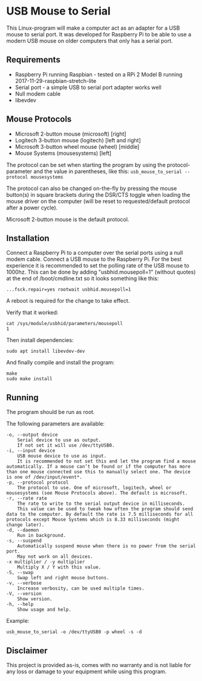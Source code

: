 USB Mouse to Serial
======
This Linux-program will make a computer act as an adapter for a USB mouse to serial port. It was developed for Raspberry Pi to be able to use a modern USB mouse on older computers that only has a serial port.

Requirements
------
* Raspberry Pi running Raspbian - tested on a RPi 2 Model B running 2017-11-29-raspbian-stretch-lite
* Serial port - a simple USB to serial port adapter works well
* Null modem cable
* libevdev

Mouse Protocols
------
* Microsoft 2-button mouse (microsoft) [right]
* Logitech 3-button mouse (logitech) [left and right]
* Microsoft 3-button wheel mouse (wheel) [middle]
* Mouse Systems (mousesystems) [left]

The protocol can be set when starting the program by using the protocol-parameter and the value in parentheses, like this: `usb_mouse_to_serial --protocol mousesystems`

The protocol can also be changed on-the-fly by pressing the mouse button(s) in square brackets during the DSR/CTS toggle when loading the mouse driver on the computer (will be reset to requested/default protocol after a power cycle).

Microsoft 2-button mouse is the default protocol.

Installation
------
Connect a Raspberry Pi to a computer over the serial ports using a null modem cable.
Connect a USB mouse to the Raspberry Pi.
For the best experience it is recommended to set the polling rate of the USB mouse to 1000hz. This can be done by adding "usbhid.mousepoll=1" (without quotes) at the end of /boot/cmdline.txt so it looks something like this:

```
...fsck.repair=yes rootwait usbhid.mousepoll=1
```
A reboot is required for the change to take effect.

Verify that it worked:

```
cat /sys/module/usbhid/parameters/mousepoll 
1
```
Then install dependencies:

```
sudo apt install libevdev-dev
```
And finally compile and install the program:

```
make
sudo make install
```
Running
------
The program should be run as root.

The following parameters are available:

```
-o, --output device
	Serial device to use as output.
	If not set it will use /dev/ttyUSB0.
-i, --input device
	USB mouse device to use as input.
	It is recommended to not set this and let the program find a mouse automatically. If a mouse can’t be found or if the computer has more than one mouse connected use this to manually select one. The device is one of /dev/input/event*.
-p, --protocol protocol
	The protocol to use. One of microsoft, logitech, wheel or mousesystems (see Mouse Protocols above). The default is microsoft.
-r, --rate rate
	The rate to write to the serial output device in milliseconds.
	This value can be used to tweak how often the program should send data to the computer. By default the rate is 7.5 milliseconds for all protocols except Mouse Systems which is 8.33 milliseconds (might change later).
-d, --daemon
	Run in background.
-s, --suspend
	Automatically suspend mouse when there is no power from the serial port.
	May not work on all devices.
-x multiplier / -y multiplier
	Multiply X / Y with this value.
-S, --swap
	Swap left and right mouse buttons.
-v, --verbose
	Increase verbosity, can be used multiple times.
-V, --version
	Show version.
-h, --help
	Show usage and help.
```

Example:

```
usb_mouse_to_serial -o /dev/ttyUSB0 -p wheel -s -d
```

Disclaimer
------
This project is provided as-is, comes with no warranty and is not liable for any loss or damage to your equipment while using this program.
